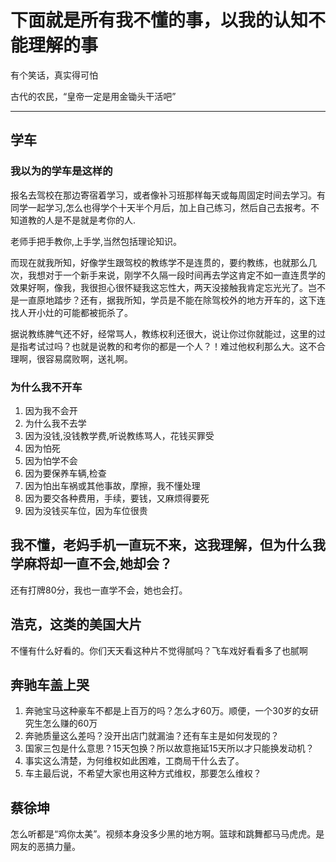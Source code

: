 # 下面就是所有我不懂的事，以我的认知不能理解的事

有个笑话，真实得可怕

古代的农民，“皇帝一定是用金锄头干活吧”



----------

## 学车

### 我以为的学车是这样的

报名去驾校在那边寄宿着学习，或者像补习班那样每天或每周固定时间去学习。有同学一起学习,怎么也得学个十天半个月后，加上自己练习，然后自己去报考。不知道教的人是不是就是考你的人.

老师手把手教你,上手学,当然包括理论知识。


而现在就我所知，好像学生跟驾校的教练学不是连贯的，要约教练，也就那么几次，我想对于一个新手来说，刚学不久隔一段时间再去学这肯定不如一直连贯学的效果好啊，像我，我很担心很怀疑我这忘性大，两天没接触我肯定忘光光了。岂不是一直原地踏步？还有，据我所知，学员是不能在除驾校外的地方开车的，这下连找人开小灶的可能都被扼杀了。


据说教练脾气还不好，经常骂人，教练权利还很大，说让你过你就能过，这里的过是指考试过吗？也就是说教的和考你的都是一个人？！难过他权利那么大。这不合理啊，很容易腐败啊，送礼啊。


### 为什么我不开车

1. 因为我不会开
2. 为什么我不去学
3. 因为没钱,没钱教学费,听说教练骂人，花钱买罪受
4. 因为怕死
5. 因为怕学不会
6. 因为要保养车辆,检查
7. 因为怕出车祸或其他事故，摩擦，我不懂处理
8. 因为要交各种费用，手续，要钱，又麻烦得要死
9. 因为没钱买车位，因为车位很贵


## 我不懂，老妈手机一直玩不来，这我理解，但为什么我学麻将却一直不会,她却会？

还有打牌80分，我也一直学不会，她也会打。



## 浩克，这类的美国大片

不懂有什么好看的。你们天天看这种片不觉得腻吗？飞车戏好看看多了也腻啊

## 奔驰车盖上哭

1. 奔驰宝马这种豪车不都是上百万的吗？怎么才60万。顺便，一个30岁的女研究生怎么赚的60万
2. 奔驰质量这么差吗？没开出店门就漏油？还有车主是如何发现的？
3. 国家三包是什么意思？15天包换？所以故意拖延15天所以才只能换发动机？
4. 事实这么清楚，为何维权如此困难，工商局干什么去了。
5. 车主最后说，不希望大家也用这种方式维权，那要怎么维权？



## 蔡徐坤

怎么听都是“鸡你太美”。视频本身没多少黑的地方啊。篮球和跳舞都马马虎虎。是网友的恶搞力量。